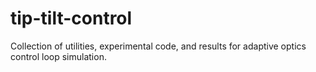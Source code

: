 # tip-tilt-control

Collection of utilities, experimental code, and results for adaptive optics control loop simulation.